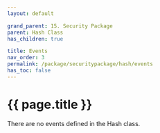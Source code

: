 ```yaml
---
layout: default

grand_parent: 15. Security Package
parent: Hash Class
has_children: true

title: Events
nav_order: 3
permalink: /package/securitypackage/hash/events
has_toc: false
---
```

# {{ page.title }}

There are no events defined in the Hash class.